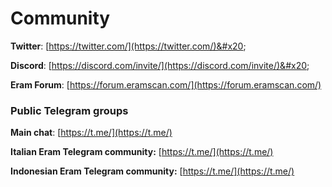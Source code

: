 # Community

**Twitter**: [https://twitter.com/](https://twitter.com/)&#x20;

**Discord**: [https://discord.com/invite/](https://discord.com/invite/)&#x20;

**Eram Forum**: [https://forum.eramscan.com/](https://forum.eramscan.com/)

### Public Telegram groups

**Main chat**: [https://t.me/](https://t.me/)

<!-- **Eram announcements group**: [https://t.me/FuseAnnouncements](https://t.me/FuseAnnouncements) -->

<!-- **Eram Cash group**: [https://t.me/fusecash](https://t.me/fusecash) -->

<!-- **medifaktSwap group**: [https://t.me/fuseswap](https://t.me/fuseswap) -->

<!-- **Eram NFTs**: [https://t.me/fuseNFTs](https://t.me/fuseNFTs)&#x20; -->

**Italian Eram Telegram community:** [https://t.me/](https://t.me/)

**Indonesian Eram Telegram community:** [https://t.me/](https://t.me/)

